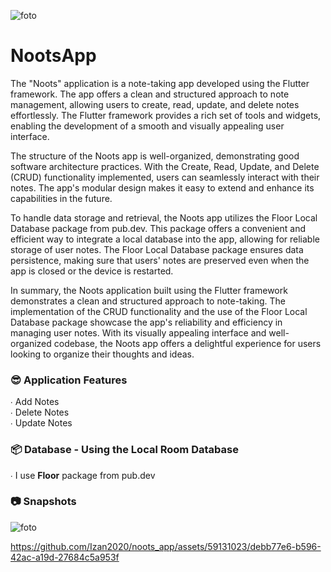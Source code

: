 ![foto](https://cdn.discordapp.com/attachments/1110006269571514438/1112535519465840690/Artboard_1.png)
# NootsApp
The "Noots" application is a note-taking app developed using the Flutter framework. The app offers a clean and structured approach to note management, allowing users to create, read, update, and delete notes effortlessly. The Flutter framework provides a rich set of tools and widgets, enabling the development of a smooth and visually appealing user interface.

The structure of the Noots app is well-organized, demonstrating good software architecture practices. With the Create, Read, Update, and Delete (CRUD) functionality implemented, users can seamlessly interact with their notes. The app's modular design makes it easy to extend and enhance its capabilities in the future.

To handle data storage and retrieval, the Noots app utilizes the Floor Local Database package from pub.dev. This package offers a convenient and efficient way to integrate a local database into the app, allowing for reliable storage of user notes. The Floor Local Database package ensures data persistence, making sure that users' notes are preserved even when the app is closed or the device is restarted.

In summary, the Noots application built using the Flutter framework demonstrates a clean and structured approach to note-taking. The implementation of the CRUD functionality and the use of the Floor Local Database package showcase the app's reliability and efficiency in managing user notes. With its visually appealing interface and well-organized codebase, the Noots app offers a delightful experience for users looking to organize their thoughts and ideas.

### 😎 Application Features
∙ Add Notes <br>
∙ Delete Notes<br>
∙ Update Notes

### 📦 Database - Using the Local Room Database
∙ I use **Floor** package from pub.dev

### 📷 Snapshots
![foto](https://cdn.discordapp.com/attachments/1110006269571514438/1111178716870094859/image.png)


https://github.com/Izan2020/noots_app/assets/59131023/debb77e6-b596-42ac-a19d-27684c5a953f



